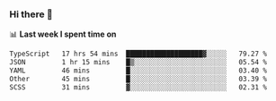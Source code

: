 ### Hi there 👋

<!--
**DBvc/DBvc** is a ✨ _special_ ✨ repository because its `README.md` (this file) appears on your GitHub profile.

Here are some ideas to get you started:

- 🔭 I’m currently working on ...
- 🌱 I’m currently learning ...
- 👯 I’m looking to collaborate on ...
- 🤔 I’m looking for help with ...
- 💬 Ask me about ...
- 📫 How to reach me: ...
- 😄 Pronouns: ...
- ⚡ Fun fact: ...
-->

📊 **Last week I spent time on**
<!--START_SECTION:waka-->

```txt
TypeScript   17 hrs 54 mins  ███████████████████▓░░░░░   79.27 %
JSON         1 hr 15 mins    █▒░░░░░░░░░░░░░░░░░░░░░░░   05.54 %
YAML         46 mins         █░░░░░░░░░░░░░░░░░░░░░░░░   03.40 %
Other        45 mins         █░░░░░░░░░░░░░░░░░░░░░░░░   03.39 %
SCSS         31 mins         ▓░░░░░░░░░░░░░░░░░░░░░░░░   02.31 %
```

<!--END_SECTION:waka-->
